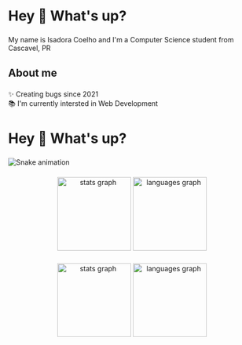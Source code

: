 <h1 align="left">Hey 👋 What's up?</h1>

###

<p align="left">My name is Isadora Coelho and I'm a Computer Science student from Cascavel, PR</p>

###

<h2 align="left">About me</h2>

###

<p align="left">✨ Creating bugs since 2021<br>📚 I'm currently intersted in Web Development</p>

<h1 align="left">Hey 👋 What's up?</h1>

###

<img src="https://raw.githubusercontent.com/isacoelhou/isacoelhou/output/snake.svg" alt="Snake animation" />

###

<div align="center">
  <img src="https://github-readme-stats.vercel.app/api?username=isacoelhou&hide_title=false&hide_rank=false&show_icons=true&include_all_commits=true&count_private=true&disable_animations=false&theme=dracula&locale=en&hide_border=false&order=1" height="150" alt="stats graph"  />
  <img src="https://github-readme-stats.vercel.app/api/top-langs?username=isacoelhou&locale=en&hide_title=false&layout=compact&card_width=320&langs_count=5&theme=dracula&hide_border=false&order=2" height="150" alt="languages graph"  />
</div>

###

<div align="center">
  <img src="https://github-readme-stats.vercel.app/api?username=isacoelhou&hide_title=false&hide_rank=false&show_icons=true&include_all_commits=true&count_private=true&disable_animations=false&theme=dracula&locale=en&hide_border=false&order=1" height="150" alt="stats graph"  />
  <img src="https://github-readme-stats.vercel.app/api/top-langs?username=isacoelhou&locale=en&hide_title=false&layout=compact&card_width=320&langs_count=5&theme=dracula&hide_border=false&order=2" height="150" alt="languages graph"  />
</div>

###